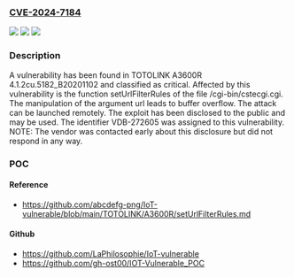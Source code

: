 ### [CVE-2024-7184](https://cve.mitre.org/cgi-bin/cvename.cgi?name=CVE-2024-7184)
![](https://img.shields.io/static/v1?label=Product&message=A3600R&color=blue)
![](https://img.shields.io/static/v1?label=Version&message=%3D%204.1.2cu.5182_B20201102%20&color=brighgreen)
![](https://img.shields.io/static/v1?label=Vulnerability&message=CWE-120%20Buffer%20Overflow&color=brighgreen)

### Description

A vulnerability has been found in TOTOLINK A3600R 4.1.2cu.5182_B20201102 and classified as critical. Affected by this vulnerability is the function setUrlFilterRules of the file /cgi-bin/cstecgi.cgi. The manipulation of the argument url leads to buffer overflow. The attack can be launched remotely. The exploit has been disclosed to the public and may be used. The identifier VDB-272605 was assigned to this vulnerability. NOTE: The vendor was contacted early about this disclosure but did not respond in any way.

### POC

#### Reference
- https://github.com/abcdefg-png/IoT-vulnerable/blob/main/TOTOLINK/A3600R/setUrlFilterRules.md

#### Github
- https://github.com/LaPhilosophie/IoT-vulnerable
- https://github.com/gh-ost00/IOT-Vulnerable_POC

